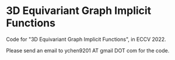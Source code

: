 # 3D Equivariant Graph Implicit Functions
Code for "3D Equivariant Graph Implicit Functions", in ECCV 2022. 

Please send an email to ychen9201 AT gmail DOT com for the code.  
